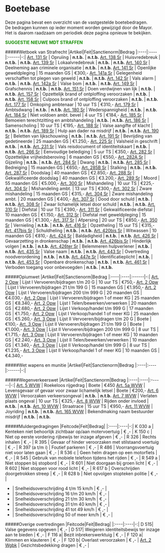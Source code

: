 # Boetebase

Deze pagina bevat een overzicht van de vastgestelde boetebedragen.   
De bedragen kunnen op ieder moment worden gewijzigd door de Mayor.   
Het is daarom raadzaam om periodiek deze pagina opnieuw te bekijken.  

<span style="color: #168E02;">__SUGGESTIE NIEUWE MDT STRAFFEN__</span>

#####Wetboek van Strafrecht
|Artikel|Feit|Sanctienorm|Bedrag
|:----|:----|:------|-:|
[Art. 131 Sr](/wetboek/sr/#artikel-131-opruiing) | Opruiing | __n.t.b.__ | __n.t.b.__ 
[Art. 138 Sr](/wetboek/sr/#artikel-138-huisvredebreuk) | Huisvredebreuk | __n.t.b.__ | __n.t.b.__ 
[Art. 139 Sr](/wetboek/sr/#artikel-139-lokaalvredebreuk) | Lokaalvredebreuk | __n.t.b.__ | __n.t.b.__ 
[Art. 140 Sr](/wetboek/sr/#artikel-140-deelneming-aan-criminele-organisatie) | Deelneming aan criminele organisatie | __n.t.b.__ | __n.t.b.__ 
[Art. 141 Sr](/wetboek/sr/#artikel-141-openlijke-geweldpleging) | Openlijke geweldpleging | 15 maanden GS | €300,-
[Art. 141a Sr](/wetboek/sr/#artikel-141a-gelegenheid-verschaffen-tot-plegen-van-geweld) | Gelegenheid verschaffen tot plegen van geweld | __n.t.b.__ | __n.t.b.__ 
[Art. 142 Sr](/wetboek/sr/#artikel-142-vals-alarm) | Vals alarm | __n.t.b.__ | __n.t.b.__ 
[Art. 142a Sr](/wetboek/sr/#artikel-142a-valse-bom) | Valse bom | __n.t.b.__ | __n.t.b.__ 
[Art. 149 Sr](/wetboek/sr/#artikel-149-grafschennis) | Grafschennis | __n.t.b.__ | __n.t.b.__ 
[Art. 151 Sr](/wetboek/sr/#artikel-151-doen-verdwijnen-van-lijk) | Doen verdwijnen van lijk | __n.t.b.__ | __n.t.b.__ 
[Art. 157 Sr](/wetboek/sr/#artikel-157-opzettelijk-brank-of-ontploffing-veroorzaken) | Opzettelijk brand of ontploffing veroorzaken | __n.t.b.__ | __n.t.b.__ 
[Art. 158 Sr](/wetboek/sr/#artikel-158-culpoos-brand-of-ontploffing-veroorzaken) | Culpoos brand of ontploffing veroorzaken | __n.t.b.__ | __n.t.b.__ 
[Art. 177 Sr](/wetboek/sr/#artikel-177-omkoping-ambtenaar) | Omkoping ambtenaar | 10 uur TS | €310,-
[Art. 179 Sr](/wetboek/sr/#artikel-179-ambtsdwang) | Ambtsdwang | __n.t.b.__ | __n.t.b.__ 
[Art. 180 Sr](/wetboek/sr/#artikel-180-wederspannigheid) | Wederspannigheid | __n.t.b.__ | __n.t.b.__ 
[Art. 184 Sr](/wetboek/sr/#artikel-184-niet-voldoen-aan-ambtelijk-bevel) | Niet voldoen ambt. bevel | 4 uur TS | €184,-
[Art. 185 Sr](/wetboek/sr/#artikel-185-bemoeien-terechtzitting-en-ambtshandeling) | Bemoeien terechtzitting en ambtshandeling | __n.t.b.__ | __n.t.b.__ 
[Art. 186 Sr](/wetboek/sr/#artikel-186-samenscholing) | Samenscholing | 10 uur TS | €195,-
[Art. 188 Sr](/wetboek/sr/#artikel-188-valse-aangifte-of-klacht) | Valse aangifte of klacht | __n.t.b.__ | __n.t.b.__ 
[Art. 189 Sr](/wetboek/sr/#artikel-189-hulp-aan-dader-na-misdrijf) | Hulp aan dader na misdrijf | __n.t.b.__ | __n.t.b.__ 
[Art. 190 Sr](/wetboek/sr/#artikel-190-beletten-van-lijkschouwing) | Beletten van lijkschouwing | __n.t.b.__ | __n.t.b.__ 
[Art. 191 Sr](/wetboek/sr/#artikel-191-bevrijding-van-gedetineerde) | Bevrijding van gedetineerde | 25 maanden GS | €1.250,-
[Art. 225 Sr](/wetboek/sr/#artikel-225-valsheid-in-geschrift) | Valsheid in geschrift | __n.t.b.__ | __n.t.b.__ 
[Art. 231 Sr](/wetboek/sr/#artikel-231-vals-reisdocument-of-identiteitskaart) | Vals reisdocument of identiteitskaart | __n.t.b.__ | __n.t.b.__ 
[Art. 266 Sr](/wetboek/sr/#artikel-266-eenvoudige-belediging) | Eenvoudige belediging | 5 uur TS | €350,-
[Art. 282 Sr](/wetboek/sr/#artikel-282-opzettelijke-vrijheidsberoving) | Opzettelijke vrijheidsberoving | 6 maanden GS | €550,-
[Art. 282A Sr](/wetboek/sr/#artikel-282A-gijzeling) | Gijzeling | __n.t.b.__ | __n.t.b.__ 
[Art. 284 Sr](/wetboek/sr/#artikel-284-dwang) | Dwang | __n.t.b.__ | __n.t.b.__ 
[Art. 285 Sr](/wetboek/sr/#artikel-285-bedreiging-met-ernstig-misdrijf) | Bedreiging | 15 maanden GS | €650,-
[Art. 285B Sr](/wetboek/sr/#artikel-285B-staling) | Stalking | __n.t.b.__ | __n.t.b.__ 
[Art. 287 Sr](/wetboek/sr/#artikel-287-doodslag) | Doodslag | 40 maanden GS | €2.850,-
[Art. 288 Sr](/wetboek/sr/#artikel-288-gekwalificeerde-doodslag) | Gekwalificeerde doodslag | 40 maanden GS | €3.200,-
[Art. 289 Sr](/wetboek/sr/#artikel-289-moord) | Moord | 55 maanden GS | €5.000,-
[Art. 300 Sr](/wetboek/sr/#artikel-300-mishandeling) | Mishandeling | 10 uur TS | €225,-
[Art. 304 Sr](/wetboek/sr/#artikel-304-strafverzwarende-omstandigheden) | Mishandeling ambt. | 13 uur TS | €300,-
[Art. 302 Sr](/wetboek/sr/#artikel-302-zware-mishandeling) | Zware mishandeling | 15 maanden GS | €315,-
[Art. 304 Sr](/wetboek/sr/#artikel-304-strafverzwarende-omstandigheden) | Zware mishandeling ambt. | 20 maanden GS | €400,-
[Art. 307 Sr](/wetboek/sr/#artikel-307-dood-door-schuld) | Dood door schuld | __n.t.b.__ | __n.t.b.__ 
[Art. 308 Sr](/wetboek/sr/#artikel-308-zwaar-lichamelijk-letsel-door-schuld) | Zwaar lichamelijk letsel door schuld | __n.t.b.__ | __n.t.b.__ 
[Art. 310 Sr](/wetboek/sr/#artikel-310-diefstal) | Diefstal | 10 uur TS | €390,-
[Art. 311 Sr](/wetboek/sr/#artikel-311-gekwalificeerde-diefstal) | Gekwalificeerde diefstal | 10 maanden GS | €1.150,-
[Art. 312 Sr](/wetboek/sr/#artikel-312-diefstal-met-geweldpleging) | Diefstal met geweldpleging | 15 maanden GS | €1.300,-
[Art. 317 Sr](/wetboek/sr/#artikel-317-afpersing) | Afpersing | 20 uur TS | €850,-
[Art. 350 Sr](/wetboek/sr/#artikel-350-beschadiging-goederendieren) | Vernieling | __n.t.b.__ | __n.t.b.__ 
[Art. 416 Sr](/wetboek/sr/#artikel-416-opzetheling) | Opzetheling | 15 uur TS | €315,-
[Art. 417bis Sr](/wetboek/sr/#artikel-417bis-schuldheling) | Schuldheling | __n.t.b.__ | __n.t.b.__ 
[Art. 420bis Sr](/wetboek/sr/#artikel-420bis-witwassen) | Witwassen | 10 maanden GS | €810,-
[Art. 424 Sr](/wetboek/sr/#artikel-424-straatschenderij) | Baldadigheid | __n.t.b.__ | __n.t.b.__ 
[Art. 426 Sr](/wetboek/sr/#artikel-426-gevaarzetting-in-dronkenschap) | Gevaarzetting in dronkenschap | __n.t.b.__ | __n.t.b.__ 
[Art. 426bis Sr](/wetboek/sr/#artikel-426bis-hinderlijk-volgen) | Hinderlijk volgen | __n.t.b.__ | __n.t.b.__ 
[Art. 426ter Sr](/wetboek/sr/#artikel-426ter-belemmeren-hulpverlener) | Belemmeren hulpverlener | __n.t.b.__ | __n.t.b.__ 
[Art. 435 Sr](/wetboek/sr/#artikel-435-valse-naam) | Valse naam | __n.t.b.__ | __n.t.b.__ 
[Art. 443 Sr](/wetboek/sr/#artikel-443-overtreding-noodverordening) | Overtreding noodverordening | __n.t.b.__ | __n.t.b.__ 
[Art. 447e Sr](/wetboek/sr/#artikel-447e-identificatieplicht) | Identificatieplicht | __n.t.b.__ | __n.t.b.__ 
[Art. 453 Sr](/wetboek/sr/#artikel-453-openbare-dronkenschap) | Openbare dronkenschap | __n.t.b.__ | __n.t.b.__ 
[Art. 461 Sr](/wetboek/sr/#artikel-461-verboden-toegang-voor-onbevoegden) | Verboden toegang voor onbevoegden | __n.t.b.__ | __n.t.b.__ 

#####Opiumwet
|Artikel|Feit|Sanctienorm|Bedrag
|:----|:----|:------|-:|
[Art. 2 Opw](/wetboek/opw/#artikel-2-verbodsbepaling-lijst-i) | Lijst I Vervoeren/bijdragen t/m 20 G | 10 uur TS | €750,-
[Art. 2 Opw](/wetboek/opw/#artikel-2-verbodsbepaling-lijst-i) | Lijst I Vervoeren/bijdragen 21 t/m 199 G | 15 maanden GS | €1.950,-
[Art. 2 Opw](/wetboek/opw/#artikel-2-verbodsbepaling-lijst-i) | Lijst I Vervoeren/bijdragen 200 t/m 999 G | 20 maanden GS | €4.030,-
[Art. 2 Opw](/wetboek/opw/#artikel-2-verbodsbepaling-lijst-i) | Lijst I Vervoeren/bijdragen 1 of meer KG | 25 maanden GS | €8.340,-
[Art. 2 Opw](/wetboek/opw/#artikel-2-verbodsbepaling-lijst-i) | Lijst I Telen/bewerken/verwerken | 20 maanden GS | €2.680,-
[Art. 2 Opw](/wetboek/opw/#artikel-2-verbodsbepaling-lijst-i) | Lijst I Verkoop/handel t/m 999 G | 17 maanden GS | €1.750,-
[Art. 2 Opw](/wetboek/opw/#artikel-2-verbodsbepaling-lijst-i) | Lijst I Verkoop/handel 1 of meer KG | 25 maanden GS | €5.260,-
[Art. 3 Opw](/wetboek/opw/#artikel-3-verbodsbepaling-lijst-ii) | Lijst II Vervoeren/bijdragen t/m 20 G | Boete | €100,-
[Art. 3 Opw](/wetboek/opw/#artikel-3-verbodsbepaling-lijst-ii) | Lijst II Vervoeren/bijdragen 21 t/m 199 G | Boete | €1.000,-
[Art. 3 Opw](/wetboek/opw/#artikel-3-verbodsbepaling-lijst-ii) | Lijst II Vervoeren/bijdragen 200 t/m 999 G | 8 uur TS | €1.715,-
[Art. 3 Opw](/wetboek/opw/#artikel-3-verbodsbepaling-lijst-ii) | Lijst II Vervoeren/bijdragen 1 of meer KG | 10 maanden GS | €2.240,-
[Art. 3 Opw](/wetboek/opw/#artikel-3-verbodsbepaling-lijst-ii) | Lijst II Telen/bewerken/verwerken | 10 maanden GS | €1.340,-
[Art. 3 Opw](/wetboek/opw/#artikel-3-verbodsbepaling-lijst-ii) | Lijst II Verkoop/handel t/m 999 G | 8 uur TS | €1.235,-
[Art. 3 Opw](/wetboek/opw/#artikel-3-verbodsbepaling-lijst-ii) | Lijst II Verkoop/handel 1 of meer KG | 10 maanden GS | €4.340,-

#####Wet wapens en munitie
|Artikel|Feit|Sanctienorm|Bedrag
|:----|:----|:------|-:|


#####Wegenverkeerswet
|Artikel|Feit|Sanctienorm|Bedrag
|:----|:----|:------|-:|
[Art. 5 WVW](/wetboek/wvw/#artikel-5-gevaarhinder) | Roekeloos rijgedrag | Boete | €450
[Art. 5a WVW](/wetboek/wvw/#artikel-5a-levensgevaar-of-gevaar-voor-zwaar-lichamelijk-letsel) | Levensgevaar of gevaar voor zwaar lichamelijk letsel | Boete | €200,-
[Art. 6 WVW](/wetboek/wvw/#artikel-6-veroorzaken-verkeersongeval) | Veroorzaken verkeersongeval | __n.t.b.__ | __n.t.b.__
[Art. 7 WVW](/wetboek/wvw/#artikel-7-verlaten-plaats-ongeval) | Verlaten plaats ongeval | 10 uur TS | €325,-
[Art. 8 WVW](/wetboek/wvw/#artikel-8-besturen-onder-invloed) | Rijden onder invloed | __n.t.b.__ | __n.t.b.__
[Art. 10 WVW](/wetboek/wvw/#artikel-10-wedstrijdverbod) | Straatrace | 15 uur TS | €950,-
[Art. 11 WVW](/wetboek/wvw/#artikel-11-joyriding) | Joyriding | __n.t.b.__ | __n.t.b.__
[Art. 165 WVW](/wetboek/wvw/#artikel-165-bekendmaking-naam-bestuurder) | Bekendmaking naam bestuurder misdrijf | __n.t.b.__ | __n.t.b.__

#####Muldergedragingen
|Feitcode|Feit|Bedrag|
|:----|:----|-:|
K 030 a | Kenteken niet behoorlijk zichtbaar op/aan motervoertuig | € ,- |
K 150 c | Niet op eerste vordering rijbewijs ter inzage afgeven | € ,- |
R 326 | Rechts inhalen | € ,- |
R 395 | Gevaar of hinder veroorzaken met stilstaand voertuig | € ,- |
R 397 (a t/m i) | Foutief parkeren | € ,- |
R 486 | Voorrangsvoertuig niet voor laten gaan | € ,- |
R 536 c | Geen helm dragen op een motorfiets | € ,- |
R 545 | Gebruik van mobiele telefoon tijdens het rijden | € ,- |
R 549 a | Niet stoppen bij stopbord | € ,- |
R 601 | Niet doorgaan bij groen licht | € ,- |
R 602 | Niet stoppen voor rood licht | € ,- |
R 617 b | Overschrijden doorgetrokken streep | € ,- |
R 628 b | Niet opvolgen stopteken politie | € ,- |
- | Snelheidsoverschrijding 4 t/m 15 km/h | € ,- |
- | Snelheidsoverschrijding 16 t/m 20 km/h | € ,- |
- | Snelheidsoverschrijding 21 t/m 30 km/h | € ,- |
- | Snelheidsoverschrijding 31 t/m 40 km/h | € ,- |
- | Snelheidsoverschrijding 41 tot 49 km/h | € ,- |
- | Snelheidsoverschrijding 50 of meer km/h | € ,- |

#####Overige overtredingen
|Feitcode|Feit|Bedrag|
|:----|:----|-:|
D 515| Valse gegevens opgeven | € ,- |
D 517| Weigeren identiteitsbewijs ter inzage aan te bieden | € ,- |
F 116 a| Bezit inbrekerswerktuig | € ,- |
F 120 a| Klimmen en klauteren | € ,- |
F 120 b| Overlast veroorzaken | € ,- |
[Art. 2 Wgbk](/wetboek/overig/wgvgk/#artikel-1) | Gezichtsbedekking dragen | € ,- |
